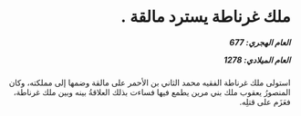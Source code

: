 <h1 dir="rtl">ملك غرناطة يسترد مالقة .</h1>

<h5 dir="rtl">العام الهجري:  677

العام الميلادي: 1278

</h5>

<p dir="rtl">استولى ملك غرناطة الفقيه محمد الثاني بن الأحمر على مالقة وضمها إلى مملكته، وكان المنصورُ يعقوب ملك بني مرين يطمع فيها فساءت بذلك العلاقةُ بينه وبين ملك غرناطة، فعَزَم على قتلِه.</p></br>
